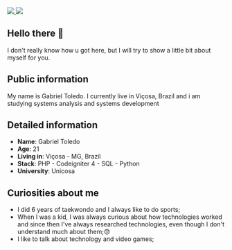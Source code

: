 <div>
    <a target='_blank' href="https://www.instagram.com/gabriel_ttoledo/">
        <img src="https://img.shields.io/badge/Instagram-E4405F?style=for-the-badge&logo=instagram&logoColor=white">
    </a>
    <a target='_blank' href="https://www.linkedin.com/in/gabriel-toledo-13770124a/">
        <img src="https://img.shields.io/badge/LinkedIn-0077B5?style=for-the-badge&logo=linkedin&logoColor=white">
    </a>
</div>

## Hello there 👋

I don't really know how u got here, but I will try to show a little bit about myself for you.

## Public information

My name is Gabriel Toledo. I currently live in Viçosa, Brazil and i am studying systems analysis and systems development
## Detailed information

* **Name**: Gabriel Toledo
* **Age**: 21
* **Living in**: Viçosa - MG, Brazil
* **Stack**: PHP - Codeigniter 4 - SQL - Python
* **University**: Unicosa

## Curiosities about me

* I did 6 years of taekwondo and I always like to do sports;
* When I was a kid, I was always curious about how technologies worked and since then I've always researched technologies, even though I don't understand much about them;😓
* I like to talk about technology and video games;
